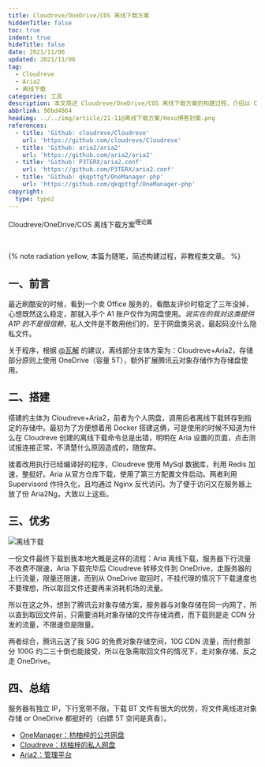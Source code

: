 ```yaml
---
title: Cloudreve/OneDrive/COS 离线下载方案
hiddenTitle: false
toc: true
indent: true
hideTitle: false
date: 2021/11/06
updated: 2021/11/06
tag:
  - Cloudreve
  - Aria2
  - 离线下载
categories: 工具
description: 本文简述 Cloudreve/OneDrive/COS 离线下载方案的构建过程，介绍以 Cloudreve+Aria2 为主体的搭建方式，分析 OneDrive 和腾讯云 COS 作为存储方案的优劣，提及服务器配置及文件下载流程等内容。
abbrlink: 90bd4864
headimg: ../../img/article/21-11@离线下载方案/Hexo博客封面.png
references:
  - title: 'Github: cloudreve/Cloudreve'
    url: 'https://github.com/cloudreve/Cloudreve'
  - title: 'Github: aria2/aria2'
    url: 'https://github.com/aria2/aria2'
  - title: 'Github: P3TERX/aria2.conf'
    url: 'https://github.com/P3TERX/aria2.conf'
  - title: 'Github: qkqpttgf/OneManager-php'
    url: 'https://github.com/qkqpttgf/OneManager-php'
copyright:
  type: type2
---
```


<p class="p center logo h1">Cloudreve/OneDrive/COS 离线下载方案<sup>理论篇</sup></p><br>

{% note radiation yellow, 本篇为随笔，简述构建过程，非教程类文章。 %}

## 一、前言

最近刷酷安的时候，看到一个卖 Office 服务的，看酷友评价时稳定了三年没掉，心想既然这么稳定，那就入手个 A1 账户仅作为网盘使用。*说实在的我对这类提供 A1P 的不是很信赖*，私人文件是不敢用他们的，至于网盘类另说，最起码没什么隐私文件。

关于程序，根据 [@瓦解](https://www.hin.cool/) 的建议，离线部分主体方案为：Cloudreve+Aria2，存储部分原则上使用 OneDrive（容量 5T），额外扩展腾讯云对象存储作为存储盘使用。

## 二、搭建

搭建的主体为 Cloudreve+Aria2，前者为个人网盘，调用后者离线下载转存到指定的存储中。最初为了方便想着用 Docker 搭建这俩，可是使用的时候不知道为什么在 Cloudreve 创建的离线下载命令总是出错，明明在 Aria 设置的页面，点击测试报连接正常，不清楚什么原因造成的，随放弃。

接着改用执行已经编译好的程序，Cloudreve 使用 MySql 数据库，利用 Redis 加速，整挺好。Aria 从官方仓库下载，使用了第三方配置文件启动。两者利用 Supervisord 作持久化，且均通过 Nginx 反代访问。为了便于访问又在服务器上放了份 Aria2Ng，大致以上这些。

## 三、优劣

![离线下载](../../img/article/21-11@离线下载方案/离线下载.svg)

一份文件最终下载到我本地大概是这样的流程：Aria 离线下载，服务器下行流量不收费不限速，Aria 下载完毕后 Cloudreve 转移文件到 OneDrive，走服务器的上行流量，限量还限速，而到从 OneDrive 取回时，不挂代理的情况下下载速度也不要理想，所以取回文件还要再来消耗机场的流量。

所以在这之外，想到了腾讯云对象存储方案，服务器与对象存储在同一内网了，所以直到取回文件前，只需要消耗对象存储的文件存储消费，而下载则是走 CDN 分发的流量，不限速但是限量。

两者综合，腾讯云送了我 50G 的免费对象存储空间，10G CDN 流量，而付费部分 100G 约二三十倒也能接受，所以在急需取回文件的情况下，走对象存储，反之走 OneDrive。

## 四、总结

服务器有独立 IP，下行宽带不限，下载 BT 文件有很大的优势，将文件离线进对象存储 or  OneDrive 都挺好的（白嫖 5T 空间是真香）。

- [OneManager：枋柚梓的公共网盘](https://pan.adc.ink/)
- [Cloudreve：枋柚梓的私人网盘](https://cloud.adc.ink/)
- [Aria2：管理平台](https://ariang.adc.ink/)
